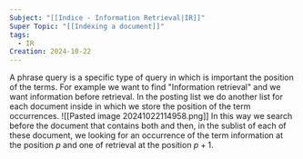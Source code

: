 ```yaml
---
Subject: "[[Indice - Information Retrieval|IR]]"
Super Topic: "[[Indexing a document]]"
tags:
  - IR
Creation: 2024-10-22
---
```

A phrase query is a specific type of query in which is important the position of the terms. For example we want to find "Information retrieval" and we want information before retrieval.
In the posting list we do another list for each document inside in which we store the position of the term occurrences.
![[Pasted image 20241022114958.png]]
In this way we search before the document that contains both and then, in the sublist of each of these document, we looking for an occurrence of the term information at the position $p$ and one of retrieval at the position $p+1$.